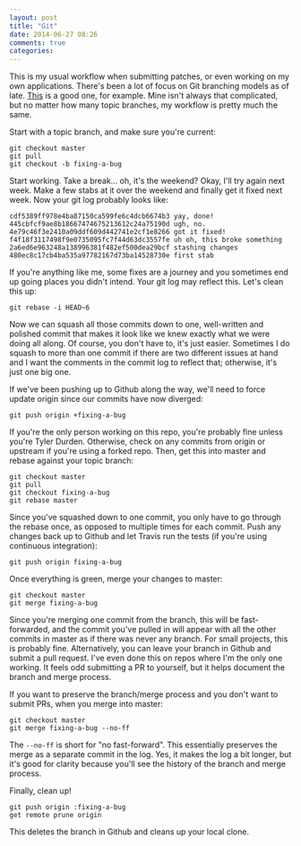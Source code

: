 ```yaml
---
layout: post
title: "Git"
date: 2014-06-27 08:26
comments: true
categories: 
---
```


This is my usual workflow when submitting patches, or even working on my own applications. There's been a lot of focus on
Git branching models as of late.  [This](http://nvie.com/posts/a-successful-git-branching-model/) is a good one, for
example. Mine isn't always that complicated, but no matter how many topic branches, my workflow is pretty much the same.

Start with a topic branch, and make sure you're current:

    git checkout master
    git pull
    git checkout -b fixing-a-bug

Start working. Take a break... oh, it's the weekend?  Okay, I'll try again next week.  Make a few stabs at it over the weekend
and finally get it fixed next week.  Now your git log probably looks like:

    cdf5389ff978e4ba87150ca599fe6c4dcb6674b3 yay, done!
    445cbfcf9ae8b18667474675213612c24a75190d ugh, no.
    4e79c46f3e2410a09ddf609d442741e2cf1e8266 got it fixed!
    f4f18f3117498f9e0735095fc7f44d63dc3557fe uh oh, this broke something
    2a6ed6e963248a138996381f482ef500dea29bcf stashing changes
    480ec8c17cb4ba535a97782167d73ba14528730e first stab

If you're anything like me, some fixes are a journey and you sometimes end up going places you didn't intend. Your
git log may reflect this.  Let's clean this up:

    git rebase -i HEAD~6

Now we can squash all those commits down to one, well-written and polished commit that makes it look like we
knew exactly what we were doing all along. Of course, you don't have to, it's just easier. Sometimes I do
squash to more than one commit if there are two different issues at hand and I want the
comments in the commit log to reflect that; otherwise, it's just one big one.

If we've been pushing up to Github along the way, we'll need to force update origin since our commits have now diverged:

    git push origin +fixing-a-bug

If you're the only person working on this repo, you're probably fine unless you're Tyler Durden.  Otherwise, check on any
commits from origin or upstream if you're using a forked repo.  Then, get this into master and rebase against your
topic branch:

    git checkout master
    git pull
    git checkout fixing-a-bug
    git rebase master

Since you've squashed down to one commit, you only have to go through the rebase once, as opposed to multiple times for each
commit.  Push any changes back up to Github and let Travis run the tests (if you're using continuous integration):

    git push origin fixing-a-bug

Once everything is green, merge your changes to master:

    git checkout master
    git merge fixing-a-bug

Since you're merging one commit from the branch, this will be fast-forwarded, and the commit you've pulled in will appear with
all the other commits in master as if there was never any branch.  For small projects, this is probably fine.
Alternatively, you can leave your branch in Github and submit a pull request.  I've even done this on repos where I'm the only
one working.  It feels odd submitting a PR to yourself, but it helps document the branch and merge process.

If you want to preserve the branch/merge process and you don't want to submit PRs, when you merge into master:

    git checkout master
    git merge fixing-a-bug --no-ff

The `--no-ff` is short for "no fast-forward".  This essentially preserves the merge as a separate commit in the log.  Yes,
it makes the log a bit longer, but it's good for clarity because you'll see the history of the branch and merge process.

Finally, clean up!

    git push origin :fixing-a-bug
    get remote prune origin

This deletes the branch in Github and cleans up your local clone.
